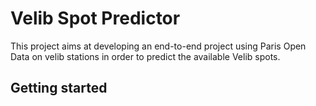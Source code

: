# Velib Spot Predictor

This project aims at developing an end-to-end project using Paris Open Data on velib stations in order to predict the available Velib spots.

## Getting started

